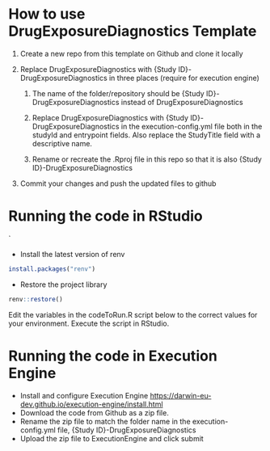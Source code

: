 # How to use DrugExposureDiagnostics Template

1.  Create a new repo from this template on Github and clone it locally

2.  Replace DrugExposureDiagnostics with {Study ID}-DrugExposureDiagnostics in three places (require for execution engine)

    1.  The name of the folder/repository should be {Study ID}-DrugExposureDiagnostics instead of DrugExposureDiagnostics

    2.  Replace DrugExposureDiagnostics with {Study ID}-DrugExposureDiagnostics in the execution-config.yml file both in the studyId and entrypoint fields. Also replace the StudyTitle field with a descriptive name.

    3.  Rename or recreate the .Rproj file in this repo so that it is also {Study ID}-DrugExposureDiagnostics

4.  Commit your changes and push the updated files to github

# Running the code in RStudio
`
-   Install the latest version of renv

``` r
install.packages("renv")
```

-   Restore the project library

``` r
renv::restore()
```

Edit the variables in the codeToRun.R script below to the correct values for your environment. Execute the script in RStudio.

# Running the code in Execution Engine

-   Install and configure Execution Engine <https://darwin-eu-dev.github.io/execution-engine/install.html>
-   Download the code from Github as a zip file.
-   Rename the zip file to match the folder name in the execution-config.yml file, {Study ID}-DrugExposureDiagnostics
-   Upload the zip file to ExecutionEngine and click submit
